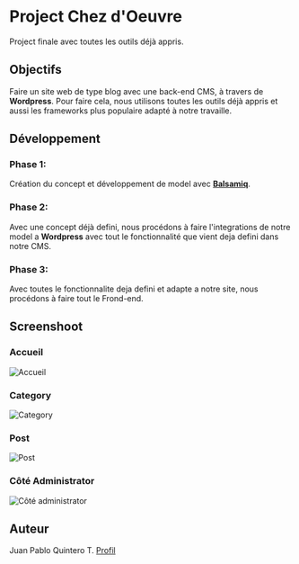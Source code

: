 # Project Chez d'Oeuvre

Project finale avec toutes les outils déjà appris.

## Objectifs

Faire un site web de type blog avec une back-end CMS, à travers de **Wordpress**. Pour faire cela, nous utilisons toutes les outils déjà appris et aussi les frameworks plus populaire adapté à notre travaille.

## Développement

### Phase 1:
 
 Création du concept et développement de model avec [**Balsamiq**](https://balsamiq.com/ "Balsamiq").
 
 ### Phase 2:
 
 Avec une concept déjà defini, nous procédons à faire l'integrations de notre model a **Wordpress** avec tout le fonctionnalité que vient deja defini dans notre CMS.
 
 ### Phase 3:
 
 Avec toutes le fonctionnalite deja defini et adapte a notre site, nous procédons à faire tout le Frond-end.

 ## Screenshoot
 
### Accueil

![Accueil](https://image.noelshack.com/fichiers/2017/43/1/1508757968-accueil.jpg "Accueil")

### Category

![Category](https://image.noelshack.com/fichiers/2017/43/1/1508758093-category.jpg "Category")

### Post

![Post](https://image.noelshack.com/fichiers/2017/43/1/1508758137-post.jpg "Post")

### Côté Administrator

![Côté administrator](https://image.noelshack.com/fichiers/2017/43/1/1508758218-cote-admin.jpg "Côté administrator")

## Auteur

Juan Pablo Quintero T. [Profil](https://github.com/Jqu1nteroT "porfil Github") 

